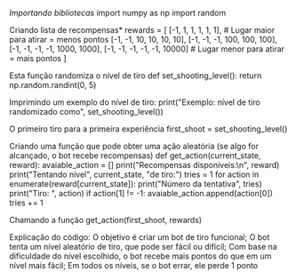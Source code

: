 *Importando bibliotecas*
import numpy as np
import random

Criando lista de recompensas*
rewards = [
[-1, 1, 1, 1, 1, 1], # Lugar maior para atirar = menos pontos
[-1, -1, 10, 10, 10, 10],
[-1, -1, -1, 100, 100, 100],
[-1, -1, -1, -1, 1000, 1000],
[-1, -1, -1, -1, -1, 10000] # Lugar menor para atirar = mais pontos
]

Esta função randomiza o nível de tiro
def set_shooting_level():
return np.random.randint(0, 5)

Imprimindo um exemplo do nível de tiro:
print("Exemplo: nível de tiro randomizado como", set_shooting_level())

O primeiro tiro para a primeira experiência
first_shoot = set_shooting_level()

Criando uma função que pode obter uma ação aleatória (se algo for alcançado, o bot recebe recompensas)
def get_action(current_state, reward):
avaiable_action = []
print("Recompensas disponíveis:\n", reward)
print("Tentando nível", current_state, "de tiro:")
tries = 1
for action in enumerate(reward[current_state]):
print("Número da tentativa", tries)
print("Tiro: ", action)
if action[1] != -1:
avaiable_action.append(action[0])
tries += 1

Chamando a função
get_action(first_shoot, rewards)

Explicação do código:
O objetivo é criar um bot de tiro funcional;
O bot tenta um nível aleatório de tiro, que pode ser fácil ou difícil;
Com base na dificuldade do nível escolhido, o bot recebe mais pontos do que em um nível mais fácil;
Em todos os níveis, se o bot errar, ele perde 1 ponto